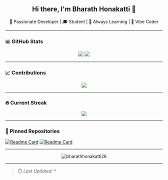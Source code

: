 <!-- GitHub Profile README -->

<!-- Intro Section -->
<h2 align="center">Hi there, I'm Bharath Honakatti 👋</h2>
<p align="center">🚀 Passionate Developer | 🎓 Student | 🌱 Always Learning | 🧠 Vibe Coder</p>

---

<!-- GitHub Stats -->
### 📊 GitHub Stats

<p align="center">
  <img src="https://github-readme-stats.vercel.app/api?username=bharathhonakatti26&show_icons=true&theme=tokyonight" />
  <img src="https://github-readme-stats.vercel.app/api/top-langs/?username=bharathhonakatti26&layout=compact&theme=tokyonight" />
</p>

---

<!-- Contribution Graph -->
### 📈 Contributions

<p align="center">
  <img src="https://github-readme-activity-graph.vercel.app/graph?username=bharathhonakatti26&theme=react-dark&hide_border=true" />
</p>

---

<!-- GitHub Streak -->
### 🔥 Current Streak

<p align="center">
  <img src="https://github-readme-streak-stats.herokuapp.com/?user=bharathhonakatti26&theme=highcontrast" />
</p>

---

<!-- Pinned Repositories -->
### 📌 Pinned Repositories

[![Readme Card](https://github-readme-stats.vercel.app/api/pin/?username=bharathhonakatti26&repo=Repo1&theme=tokyonight)](https://github.com/bharathhonakatti26/Repo1)
[![Readme Card](https://github-readme-stats.vercel.app/api/pin/?username=bharathhonakatti26&repo=Repo2&theme=tokyonight)](https://github.com/bharathhonakatti26/Repo2)

---

<!-- Profile Views Counter -->
<p align="center"> 
  <img src="https://komarev.com/ghpvc/?username=bharathhonakatti26&label=Profile%20views&color=0e75b6&style=flat" alt="bharathhonakatti26" /> 
</p>

---

<!-- Auto Update Last Commit -->
> ⏱️ *Last Updated: <!--START_SECTION:updated-->* <!--END_SECTION:updated-->*

